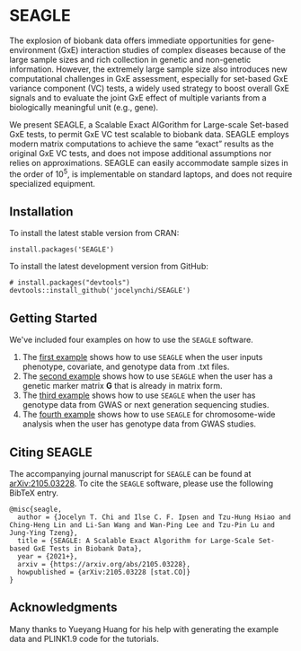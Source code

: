 # SEAGLE

The explosion of biobank data offers immediate opportunities for gene-environment (GxE) interaction studies of complex diseases because of the large sample sizes and rich collection in genetic and non-genetic information. 
However, the extremely large sample size also introduces new computational challenges in GxE assessment, especially for set-based GxE variance component (VC) tests, a widely used strategy to boost overall GxE signals and to evaluate the joint GxE effect of multiple variants from a biologically meaningful unit (e.g., gene). 

We present SEAGLE, a Scalable Exact AlGorithm for Large-scale Set-based GxE tests, to permit GxE VC test scalable to biobank data. SEAGLE employs modern matrix computations to achieve the same “exact” results as the original GxE VC tests, and does not impose additional assumptions nor relies on approximations. SEAGLE can easily accommodate sample sizes in the order of $10^5$, is implementable on standard laptops, and does not require specialized equipment. 

## Installation

To install the latest stable version from CRAN:

  ```{r}
install.packages('SEAGLE')
```

To install the latest development version from GitHub:

  ```{r}
# install.packages("devtools")
devtools::install_github('jocelynchi/SEAGLE')
```

## Getting Started

We've included four examples on how to use the `SEAGLE` software.  

1. The [first example](https://jocelynchi.github.io/SEAGLE/articles/example1.html) shows how to use `SEAGLE` when the user inputs phenotype, covariate, and genotype data from .txt files.  
2. The [second example](https://jocelynchi.github.io/SEAGLE/articles/example2.html) shows how to use `SEAGLE` when the user has a genetic marker matrix **G** that is already in matrix form.  
3. The [third example](https://jocelynchi.github.io/SEAGLE/articles/example3.html) shows how to use `SEAGLE` when the user has genotype data from GWAS or next generation sequencing studies.
4. The [fourth example](https://jocelynchi.github.io/SEAGLE/articles/example4.html) shows how to use `SEAGLE` for chromosome-wide analysis when the user has genotype data from GWAS studies.

## Citing SEAGLE

The accompanying journal manuscript for `SEAGLE` can be found at [arXiv:2105.03228](https://arxiv.org/abs/2105.03228).  To cite the `SEAGLE` software, please use the following BibTeX entry.

```
@misc{seagle,
  author = {Jocelyn T. Chi and Ilse C. F. Ipsen and Tzu-Hung Hsiao and Ching-Heng Lin and Li-San Wang and Wan-Ping Lee and Tzu-Pin Lu and Jung-Ying Tzeng},
  title = {SEAGLE: A Scalable Exact Algorithm for Large-Scale Set-based GxE Tests in Biobank Data},
  year = {2021+},
  arxiv = {https://arxiv.org/abs/2105.03228},
  howpublished = {arXiv:2105.03228 [stat.CO]}
}
```

## Acknowledgments

Many thanks to Yueyang Huang for his help with generating the example data and PLINK1.9 code for the tutorials.

